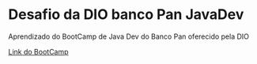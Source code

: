# Desafio da DIO banco Pan JavaDev
Aprendizado do BootCamp de Java Dev do Banco Pan oferecido pela DIO 

[Link do BootCamp](https://web.dio.me/track/banco-pan-java-developer) 
